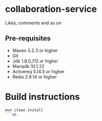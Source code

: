 # collaboration-service
Likes, comments and so on
## Pre-requisites
- Maven 3.2.3 or higher
- Git
- Jdk 1.8.0_112 or higher
- Mariadb 10.1.22
- Activemq 5.14.5 or higher
- Redis 2.8.14 or higher

# Build instructions
```sh
mvn clean install
```sh
